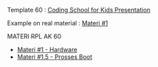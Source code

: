 Template 60 : [Coding School for Kids Presentation](https://www.canva.com/design/DAFU-3JOHFY/jTBhC-O4_Q5GgCYSsEAvgg/view?utm_content=DAFU-3JOHFY&utm_campaign=designshare&utm_medium=link2&utm_source=sharebutton)

Example on real material : [Materi #1](https://www.canva.com/design/DAFU-yeHiOo/uZqIUd61LV9ie_vOBZGLVA/view?utm_content=DAFU-yeHiOo&utm_campaign=designshare&utm_medium=link2&utm_source=sharebutton)

MATERI RPL AK 60
- [Materi #1 - Hardware](https://www.canva.com/design/DAFU-yeHiOo/uZqIUd61LV9ie_vOBZGLVA/view?utm_content=DAFU-yeHiOo&utm_campaign=designshare&utm_medium=link2&utm_source=sharebutton)
- [Materi #1.5 - Prosses Boot]()
